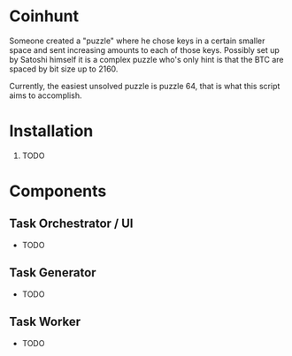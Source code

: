 # Coinhunt

Someone created a "puzzle" where he chose keys in a certain smaller space and sent increasing amounts to each of those keys.
Possibly set up by Satoshi himself it is a complex puzzle who's only hint is that the BTC are spaced by bit size up to 2160.

Currently, the easiest unsolved puzzle is puzzle 64, that is what this script aims to accomplish.

# Installation

1. TODO

# Components
## Task Orchestrator / UI

- TODO

## Task Generator

- TODO

## Task Worker

- TODO